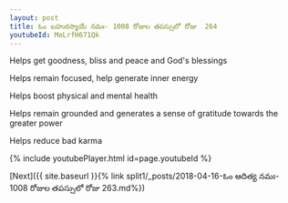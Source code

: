 ```yaml
---
layout: post
title: ఓం బహురస్మాయే నమః- 1008 రోజుల తపస్సులో రోజు  264
youtubeId: MoLrfH671Qk
---
```

 
 
Helps get goodness, bliss and peace and God's blessings
 
Helps remain focused, help generate inner energy 
 
Helps boost physical and mental health 
 
Helps remain grounded and generates a sense of gratitude towards the greater power 
 
Helps reduce bad karma
 
 
 
 


{% include youtubePlayer.html id=page.youtubeId %}
 
[Next]({{ site.baseurl }}{% link  split1/_posts/2018-04-16-ఓం ఆదిత్య నమః- 1008 రోజుల తపస్సులో రోజు  263.md%})
 
